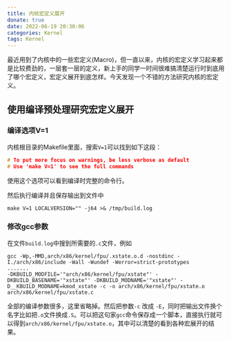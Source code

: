 ```yaml
---
title: 内核宏定义展开
donate: true
date: 2022-06-19 20:30:06
categories: Kernel
tags: Kernel
---
```


最近用到了内核中的一些宏定义(Macro)，但一直以来，内核的宏定义学习起来都是比较费劲的，一层套一层的定义，新上手的同学一时间很难搞清楚运行时到底用了哪个宏定义，宏定义展开到底怎样。今天发现一个不错的方法研究内核的宏定义。

## 使用编译预处理研究宏定义展开

### 编译选项V=1
内核根目录的Makefile里面，搜索`V=1`可以找到如下这段：
```c
# To put more focus on warnings, be less verbose as default
# Use 'make V=1' to see the full commands                   
```
使用这个选项可以看到编译时完整的命令行。

然后执行编译并且保存输出到文件中
```
make V=1 LOCALVERSION="" -j64 >& /tmp/build.log
```

### 修改gcc参数
在文件`build.log`中搜到所需要的`.c`文件，例如
```
gcc -Wp,-MMD,arch/x86/kernel/fpu/.xstate.o.d -nostdinc -I./arch/x86/include -Wall -Wundef -Werror=strict-prototypes 
.......
-DKBUILD_MODFILE='"arch/x86/kernel/fpu/xstate"' -DKBUILD_BASENAME='"xstate"' -DKBUILD_MODNAME='"xstate"' -D__KBUILD_MODNAME=kmod_xstate -c -o arch/x86/kernel/fpu/xstate.o arch/x86/kernel/fpu/xstate.c
```
全部的编译参数很多，这里省略掉。然后把参数`-c` 改成 `-E`，同时把输出文件换个名字比如把`.o`文件换成`.S`。可以把这句家`gcc`命令保存成一个脚本，直接执行就可以得到`arch/x86/kernel/fpu/xstate.o`，其中可以清楚的看到各种宏展开的结果。

